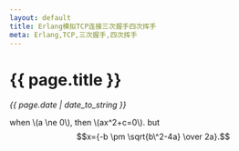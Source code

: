 ```yaml
---
layout: default
title: Erlang模拟TCP连接三次握手四次挥手
meta: Erlang,TCP,三次握手,四次挥手
---
```

# {{ page.title }}
*{{ page.date | date_to_string }}*   

when \\(a \ne 0\\), then \\(ax\^2+c=0\\). but $$x={-b \pm \sqrt{b\^2-4a} \over 2a}.$$
